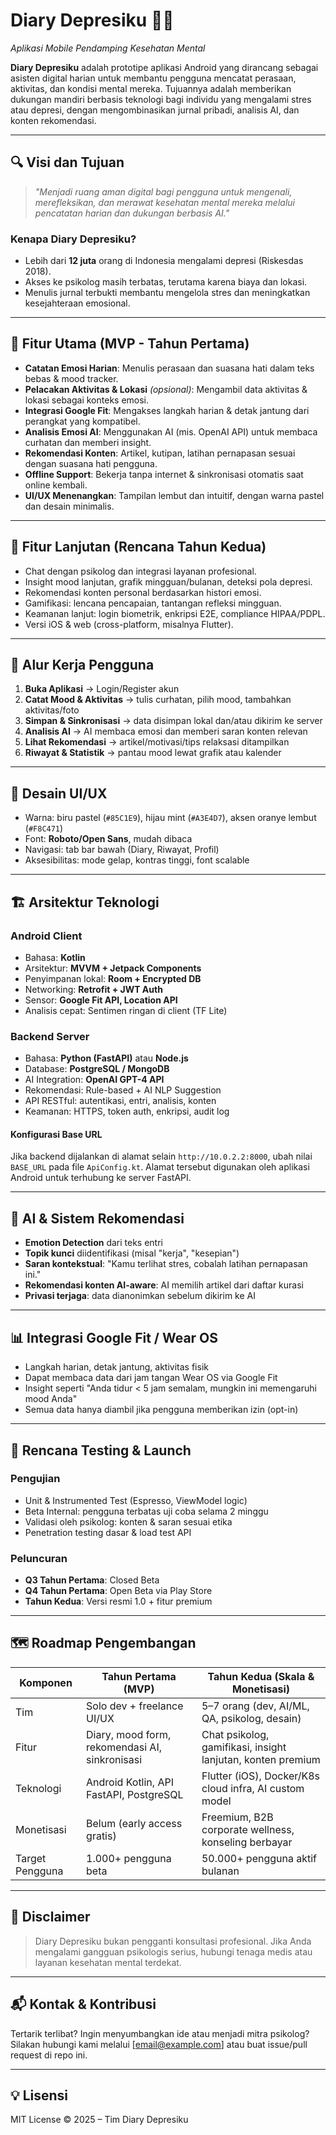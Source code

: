 # Diary Depresiku 📓💙  
_Aplikasi Mobile Pendamping Kesehatan Mental_

**Diary Depresiku** adalah prototipe aplikasi Android yang dirancang sebagai asisten digital harian untuk membantu pengguna mencatat perasaan, aktivitas, dan kondisi mental mereka. Tujuannya adalah memberikan dukungan mandiri berbasis teknologi bagi individu yang mengalami stres atau depresi, dengan mengombinasikan jurnal pribadi, analisis AI, dan konten rekomendasi.

---

## 🔍 Visi dan Tujuan

> _"Menjadi ruang aman digital bagi pengguna untuk mengenali, merefleksikan, dan merawat kesehatan mental mereka melalui pencatatan harian dan dukungan berbasis AI."_

### Kenapa Diary Depresiku?
- Lebih dari **12 juta** orang di Indonesia mengalami depresi (Riskesdas 2018).
- Akses ke psikolog masih terbatas, terutama karena biaya dan lokasi.
- Menulis jurnal terbukti membantu mengelola stres dan meningkatkan kesejahteraan emosional.

---

## 🧠 Fitur Utama (MVP - Tahun Pertama)

- **Catatan Emosi Harian**: Menulis perasaan dan suasana hati dalam teks bebas & mood tracker.
- **Pelacakan Aktivitas & Lokasi** *(opsional)*: Mengambil data aktivitas & lokasi sebagai konteks emosi.
- **Integrasi Google Fit**: Mengakses langkah harian & detak jantung dari perangkat yang kompatibel.
- **Analisis Emosi AI**: Menggunakan AI (mis. OpenAI API) untuk membaca curhatan dan memberi insight.
- **Rekomendasi Konten**: Artikel, kutipan, latihan pernapasan sesuai dengan suasana hati pengguna.
- **Offline Support**: Bekerja tanpa internet & sinkronisasi otomatis saat online kembali.
- **UI/UX Menenangkan**: Tampilan lembut dan intuitif, dengan warna pastel dan desain minimalis.

---

## 🌱 Fitur Lanjutan (Rencana Tahun Kedua)

- Chat dengan psikolog dan integrasi layanan profesional.
- Insight mood lanjutan, grafik mingguan/bulanan, deteksi pola depresi.
- Rekomendasi konten personal berdasarkan histori emosi.
- Gamifikasi: lencana pencapaian, tantangan refleksi mingguan.
- Keamanan lanjut: login biometrik, enkripsi E2E, compliance HIPAA/PDPL.
- Versi iOS & web (cross-platform, misalnya Flutter).

---

## 🔁 Alur Kerja Pengguna

1. **Buka Aplikasi** → Login/Register akun
2. **Catat Mood & Aktivitas** → tulis curhatan, pilih mood, tambahkan aktivitas/foto
3. **Simpan & Sinkronisasi** → data disimpan lokal dan/atau dikirim ke server
4. **Analisis AI** → AI membaca emosi dan memberi saran konten relevan
5. **Lihat Rekomendasi** → artikel/motivasi/tips relaksasi ditampilkan
6. **Riwayat & Statistik** → pantau mood lewat grafik atau kalender

---

## 🎨 Desain UI/UX

- Warna: biru pastel (`#85C1E9`), hijau mint (`#A3E4D7`), aksen oranye lembut (`#F8C471`)
- Font: **Roboto/Open Sans**, mudah dibaca
- Navigasi: tab bar bawah (Diary, Riwayat, Profil)
- Aksesibilitas: mode gelap, kontras tinggi, font scalable

---

## 🏗️ Arsitektur Teknologi

### Android Client
- Bahasa: **Kotlin**
- Arsitektur: **MVVM + Jetpack Components**
- Penyimpanan lokal: **Room + Encrypted DB**
- Networking: **Retrofit + JWT Auth**
- Sensor: **Google Fit API, Location API**
- Analisis cepat: Sentimen ringan di client (TF Lite)

### Backend Server
- Bahasa: **Python (FastAPI)** atau **Node.js**
- Database: **PostgreSQL / MongoDB**
- AI Integration: **OpenAI GPT-4 API**
- Rekomendasi: Rule-based + AI NLP Suggestion
- API RESTful: autentikasi, entri, analisis, konten
- Keamanan: HTTPS, token auth, enkripsi, audit log

#### Konfigurasi Base URL
Jika backend dijalankan di alamat selain `http://10.0.2.2:8000`, ubah nilai
`BASE_URL` pada file `ApiConfig.kt`. Alamat tersebut digunakan oleh aplikasi
Android untuk terhubung ke server FastAPI.

---

## 🤖 AI & Sistem Rekomendasi

- **Emotion Detection** dari teks entri
- **Topik kunci** diidentifikasi (misal "kerja", "kesepian")
- **Saran kontekstual**: "Kamu terlihat stres, cobalah latihan pernapasan ini."
- **Rekomendasi konten AI-aware**: AI memilih artikel dari daftar kurasi
- **Privasi terjaga**: data dianonimkan sebelum dikirim ke AI

---

## 📊 Integrasi Google Fit / Wear OS

- Langkah harian, detak jantung, aktivitas fisik
- Dapat membaca data dari jam tangan Wear OS via Google Fit
- Insight seperti "Anda tidur < 5 jam semalam, mungkin ini memengaruhi mood Anda"
- Semua data hanya diambil jika pengguna memberikan izin (opt-in)

---

## 🧪 Rencana Testing & Launch

### Pengujian
- Unit & Instrumented Test (Espresso, ViewModel logic)
- Beta Internal: pengguna terbatas uji coba selama 2 minggu
- Validasi oleh psikolog: konten & saran sesuai etika
- Penetration testing dasar & load test API

### Peluncuran
- **Q3 Tahun Pertama**: Closed Beta
- **Q4 Tahun Pertama**: Open Beta via Play Store
- **Tahun Kedua**: Versi resmi 1.0 + fitur premium

---

## 🗺️ Roadmap Pengembangan

| Komponen           | Tahun Pertama (MVP)                              | Tahun Kedua (Skala & Monetisasi)                          |
|--------------------|--------------------------------------------------|------------------------------------------------------------|
| Tim                | Solo dev + freelance UI/UX                       | 5–7 orang (dev, AI/ML, QA, psikolog, desain)              |
| Fitur              | Diary, mood form, rekomendasi AI, sinkronisasi   | Chat psikolog, gamifikasi, insight lanjutan, konten premium |
| Teknologi          | Android Kotlin, API FastAPI, PostgreSQL          | Flutter (iOS), Docker/K8s cloud infra, AI custom model    |
| Monetisasi         | Belum (early access gratis)                      | Freemium, B2B corporate wellness, konseling berbayar       |
| Target Pengguna    | 1.000+ pengguna beta                             | 50.000+ pengguna aktif bulanan                            |

---

## 📄 Disclaimer

> Diary Depresiku bukan pengganti konsultasi profesional. Jika Anda mengalami gangguan psikologis serius, hubungi tenaga medis atau layanan kesehatan mental terdekat.

---

## 📬 Kontak & Kontribusi

Tertarik terlibat? Ingin menyumbangkan ide atau menjadi mitra psikolog? Silakan hubungi kami melalui [email@example.com] atau buat issue/pull request di repo ini.

---

## 💡 Lisensi

MIT License © 2025 – Tim Diary Depresiku

